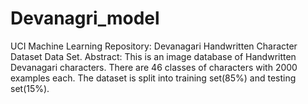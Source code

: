 # Devanagri_model
UCI Machine Learning Repository: Devanagari Handwritten Character Dataset Data Set. Abstract: This is an image database of Handwritten Devanagari characters. There are 46 classes of characters with 2000 examples each. The dataset is split into training set(85%) and testing set(15%).
